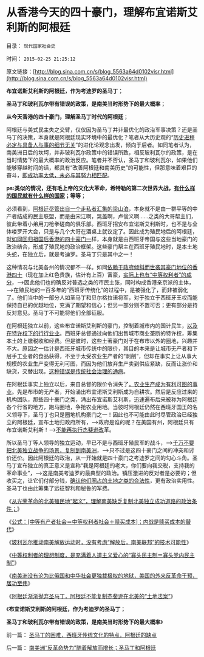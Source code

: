 # 从香港今天的四十豪门，理解布宜诺斯艾利斯的阿根廷

目录： `现代国家社会史` 

时间： `2015-02-25 21:25:12` 

原文链接：[http://blog.sina.com.cn/s/blog_5563a64d0102visr.html](http://blog.sina.com.cn/s/blog_5563a64d0102visr.html)

**布宜诺斯艾利斯的阿根廷，作为考迪罗的圣马丁**；

**圣马丁和玻利瓦尔带有错误的政策，是南美当时形势下的最大概率**；

**从今天香港的四十豪门，理解圣马丁时代的阿根廷**；

阿根廷与美式民主失之交臂，仅仅因为圣马丁并非最优化的政治军事决策？还是圣马丁的决策，本身就是阿根廷现实环境中的最优化？笔者从大历史观的“[历史进程必定与具备人与事的细节无关](../../../2010/4/21/大维度历史观允许在细节上“自圆其说”.md)”的进化论观念出发，倾向于后者。如同笔者认为，南美洲日后的坎坷，并非玻利瓦尔政策中的错误所致，相反玻利瓦尔的政策，是在当时情势下的最大概率的政治反应。笔者并不否认，圣马丁和玻利瓦尔，如果他们能够穿越时间的话，都具有“改善阿根廷和南美历史”的可能性，但那意味着艰巨的奋斗，[即成功率太低，未必与其努力相匹配](../../../2014/2/28/信仰不容逻辑，逻辑抵触信仰，领导同志的成功学.md)。

**ps:类似的情况，还有毛上帝的文化大革命，希特勒的第二次世界大战，[有什么样的国民就有什么样的国家](../../../2009/11/14/市场经济观点下小农的“愚蠢交换”.md)；等等**；

必须看到，[阿根廷尽管出自一个走私者汇集的梁山泊](../../../2015/1/31/布宜诺斯艾利斯，西班牙倭寇的梁山泊，南美最早独立的国家.md)，本身就不是由一群平等的中产者结成的民主联盟，而是由宋江啊，晃盖啊，卢俊义啊……之类的大哥帮主们，彼此带着小弟用刀枪拳磋商的俱乐部。西班牙招安布宜诺斯艾利斯时，也不是与全体喽罗开大会，只是与几个大哥在酒桌上就议定了。因此成为殖民地后的阿根廷，就[如同回归祖国后香港的四十豪门一](../../../2012/11/23/分红不能取代信托，炒房不能替代资本主义.md)样，本身就是由西班牙帝国与这些当地豪门的政治结合，形成了殖民地的政治框架。这些豪门帮主在西班牙殖民地时，是本土地头蛇，在独立后，就是考迪罗。圣马丁只是其中之一！

这种情况与北美各州的情况都不一样。如同[依赖于政府倾斜而世袭其豪门地位的香港四十](../../../2013/6/8/卖官鬻爵与民粹左右互斗的旋涡，直到大革命，亡天下，复辟旧制度！.md)（现在加上红色贵族，估计有上百）富豪，[实际上也有“中等权利者”的成分](../../../2015/1/7/大革命是反人类性质的邪恶运动；.md)，——>因此他们也的确反对普选之类的市民主张，同时构成香港亲京派的主体，——>在殖民地的一百多年的“西班牙传统化”的过程中，是被强化了，而非被弱化了。他们当中的一部分人如圣马丁和贝尔格拉诺将军，对于独立于西班牙王权而能保持自已的优越地位，兖满了期望和信心；但另一部分则不置可否；更有部分是持反对意见。圣马丁不可能将他们全部征服。

在阿根廷独立以前，这些布宜诺斯艾利斯的豪门，控制着城市内的国计民生，[以及在特许权下的行行业业](../../../2014/4/14/国企买卖中的领导，掮客，本善，寻租，和腐败.md)。西班牙总督通过向他们出售城市商业垄断的特许权，筹集本土的上缴税收和经费。但是彼时，这些土著豪门对于在布市以外的圈地，兴趣并不大。原因之一估计是西班牙城市传统中的限价，其目的本来是让城市无产者和下层手工业者的食品获得，不至于太受农业生产者的“剥削”，但却在事实上让从事大规模的农业生产变得无利可图，而因为他们放弃生产卖到供应紧缺，反而让涨价和缺货，交替出现。[这种错误是传统社会治理的通病](../../../2012/7/25/罗马寡头商业帝国的兴亡.md)。

在阿根廷事实上独立以后，来自总督的限价令消失了[，农业生产成为有利可图的事业](../../../2008/6/20/放松垄断放松价格管制最终是利好.md)。先是布市的无产者，开始涌出布宜诺斯艾利斯成为自耕农。然后是反应过来的机构团队，那些四十豪门之类，涌出布宜诺斯艾利斯，迅速遍布后来被称为阿根廷各个行省的地方，跑马圈地，争抢农业用地。当彼时阿根廷仍然在西班牙国王的名义领导下，圣马丁也只是圈地机构豪门之一！因此也不可能由此时尽管政治已经独立的阿根廷，宣布土地归政府所有，——>政府是谁的呢？在美国有州，阿根廷只有布宜诺斯艾利斯！——>[不能再执行杰斐逊改](../../../2011/5/10/美国房产税不是财产税.md)革。

所以圣马丁等人领导的独立运动，早已不是与西班牙殖民军的战斗，——>[千万不要把北美独立战争的场景，复制到南美洲](../../../2008/3/22/《爱国者》后谈北美独立战争的政治经济外交军事史.md)，——>只不过是这四十豪门之间的冲突和讨价还价。因此阿根廷的政治，从一开始就是四十豪门之考迪罗之间的勾心斗角。圣马丁宣布独立的真正意义是宣称“我是阿根廷的老大，你们要向我交税，支持我的革命事业”，——>这是南美考迪罗的最典型的政治。镇压激进的反对者是必要的；但收买之，让它们付部分钱，[确认他们圈占的土地之类的合法性](../../../2013/7/10/统治者最有可能的“改革”是“顺水推舟，跑马圈地”.md)，更有政治实用性。圣马丁也由此筹集了远征智利和秘鲁的军费。

《[从光荣革命的北美殖民地“起义”，理解南美缺乏复制北美独立成功道路的政治条件；](../../../2015/2/18/从光荣革命的北美殖民地。看南美独立的不成熟，及圣马丁.md)》

《[公式：[中等有产者社会＝中等权利者社会＋赎买成本]；内战是赎买成本的替代](../../../2015/2/20/民主进程的“政治负债”，中等权利的赎买，或内战的替代成本.md)》

《[玻利瓦尔推动南美解放运动时，没有考虑“解放后，南美联邦”的技术可能性](../../../2015/2/21/解放主义的革命者，将革命视为“进步的充分条件，进步的终点”.md)》

《[中等权利者的理想制度，是充满着人道主义爱心的“寡头民主制＝寡头党内民主制”](../../../2015/2/22/私有制民主，不是热衷革命的“中等权利者or民粹牛二”的理想制度；.md)》

《[南美洲没有沦为比俄国和中华社会更独裁极权的地狱，美国的外来反革命干预，居功至伟](../../../2015/2/23/缺乏中等有产者阶层的社会，解放主义步步走向极权主义.md)》

《[阿根廷渐渐抛弃圣马丁，阿根廷不能复制杰斐逊在北美的“土地法案”](../../../2015/2/24/南美洲“反革命势力”随着解放而增长；圣马丁和阿根廷.md)》

《**布宜诺斯艾利斯的阿根廷，作为考迪罗的圣马丁**；

**圣马丁和玻利瓦尔带有错误的政策，是南美当时形势下的最大概率**》

前一篇： [圣马丁的困难，西班牙传统文化的特点，阿根廷的缺点](../../../2015/2/26/圣马丁的困难，西班牙传统文化的特点，阿根廷的缺点.md)

后一篇： [南美洲“反革命势力”随着解放而增长；圣马丁和阿根廷](../../../2015/2/24/南美洲“反革命势力”随着解放而增长；圣马丁和阿根廷.md)

